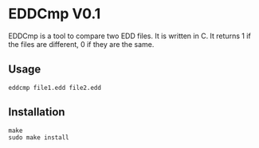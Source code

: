 # EDDCmp V0.1

EDDCmp is a tool to compare two EDD files. It is written in C.
It returns 1 if the files are different, 0 if they are the same.

## Usage

    eddcmp file1.edd file2.edd

## Installation
    make
    sudo make install
